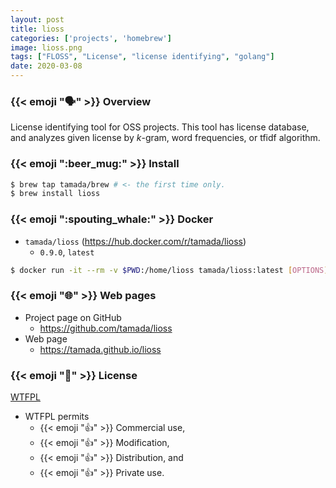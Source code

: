 ```yaml
---
layout: post
title: lioss
categories: ['projects', 'homebrew']
image: lioss.png
tags: ["FLOSS", "License", "license identifying", "golang"]
date: 2020-03-08
---
```


### {{< emoji ":speaking_head:" >}} Overview

License identifying tool for OSS projects.
This tool has license database, and analyzes given license by $k$-gram, word frequencies, or tfidf algorithm.

### {{< emoji ":beer_mug:" >}} Install

```sh
$ brew tap tamada/brew # <- the first time only.
$ brew install lioss
```

### {{< emoji ":spouting_whale:" >}} Docker

* `tamada/lioss` (https://hub.docker.com/r/tamada/lioss)
    * `0.9.0`, `latest`

```sh
$ docker run -it --rm -v $PWD:/home/lioss tamada/lioss:latest [OPTIONS] [ARGUMENTS...]
```

### {{< emoji ":globe_with_meridians:" >}} Web pages

* Project page on GitHub
    * https://github.com/tamada/lioss
* Web page
    * https://tamada.github.io/lioss

### {{< emoji ":scroll:" >}} License

[WTFPL](https://github.com/tamada/lioss/blob/master/LICENSE)

* WTFPL permits
    * {{< emoji ":thumbsup:" >}} Commercial use,
    * {{< emoji ":thumbsup:" >}} Modification,
    * {{< emoji ":thumbsup:" >}} Distribution, and
    * {{< emoji ":thumbsup:" >}} Private use.
